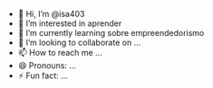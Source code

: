 - 👋 Hi, I’m @isa403
- 👀 I’m interested in aprender 
- 🌱 I’m currently learning sobre empreendedorismo
- 💞️ I’m looking to collaborate on ...
- 📫 How to reach me ...
- 😄 Pronouns: ...
- ⚡ Fun fact: ...

<!---
isa403/isa403 is a ✨ special ✨ repository because its `README.md` (this file) appears on your GitHub profile.
You can click the Preview link to take a look at your changes.
--->

